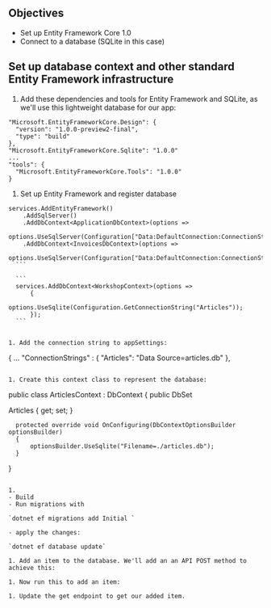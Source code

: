 ## Objectives
- Set up Entity Framework Core 1.0
- Connect to a database (SQLite in this case)

## Set up database context and other standard Entity Framework infrastructure

1. Add these dependencies and tools for Entity Framework and SQLite, as we'll use this lightweight database for our app:

  ```
  "Microsoft.EntityFrameworkCore.Design": {
    "version": "1.0.0-preview2-final",
    "type": "build"
  },
  "Microsoft.EntityFrameworkCore.Sqlite": "1.0.0"
  ...
  "tools": {
    "Microsoft.EntityFrameworkCore.Tools": "1.0.0"
  }
  ```

1. Set up Entity Framework and register database

  ```
  services.AddEntityFramework()
      .AddSqlServer()
      .AddDbContext<ApplicationDbContext>(options =>
              options.UseSqlServer(Configuration["Data:DefaultConnection:ConnectionString"]))
      .AddDbContext<InvoicesDbContext>(options =>
              options.UseSqlServer(Configuration["Data:DefaultConnection:ConnectionString"]));
    ```

    ```
    services.AddDbContext<WorkshopContext>(options =>
        {
            options.UseSqlite(Configuration.GetConnectionString("Articles"));
        });
    ```


1. Add the connection string to appSettings:
  ```

  {
  ...
    "ConnectionStrings" : {
        "Articles": "Data Source=articles.db"
    },
  ```

1. Create this context class to represent the database:

  ```
  public class ArticlesContext : DbContext
  {
      public DbSet<Article> Articles { get; set; }

      protected override void OnConfiguring(DbContextOptionsBuilder optionsBuilder)
      {
          optionsBuilder.UseSqlite("Filename=./articles.db");
      }
  }
  ```

1.
- Build
- Run migrations with

  `dotnet ef migrations add Initial `

- apply the changes:

  `dotnet ef database update`

1. Add an item to the database. We'll add an an API POST method to achieve this:

1. Now run this to add an item:

1. Update the get endpoint to get our added item.
